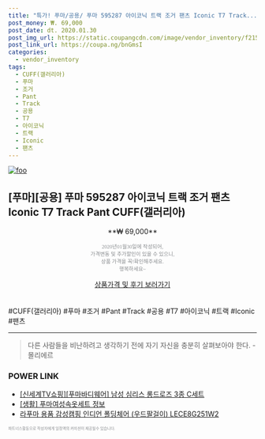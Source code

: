 ```yaml
--- 
title: "특가! 푸마/공용/ 푸마 595287 아이코닉 트랙 조거 팬츠 Iconic T7 Track..." 
post_money: ₩. 69,000 
post_date: dt. 2020.01.30 
post_img_url: https://static.coupangcdn.com/image/vendor_inventory/f215/8931f64605adb92ed36803d671def7ddd9bc51ddf222662cb45fa2c721a6.JPG 
post_link_url: https://coupa.ng/bnGmsI 
categories: 
  - vendor_inventory 
tags: 
  - CUFF(갤러리아) 
  - 푸마 
  - 조거 
  - Pant 
  - Track 
  - 공용 
  - T7 
  - 아이코닉 
  - 트랙 
  - Iconic 
  - 팬츠 
--- 
```

[![foo](https://static.coupangcdn.com/image/vendor_inventory/f215/8931f64605adb92ed36803d671def7ddd9bc51ddf222662cb45fa2c721a6.JPG)](https://coupa.ng/bnGmsI) 

## [푸마][공용] 푸마 595287 아이코닉 트랙 조거 팬츠 Iconic T7 Track Pant CUFF(갤러리아) 
<p style="text-align: center;">**₩ 69,000**</p> 
<p style="text-align: center;"><span style="color: #898c8f; font-family: Georgia,Times,serif; font-size: 0.75em;">2020년01월30일에 작성되어, <br>가격변동 및 추가할인이 있을 수 있으니,<br> 상품 가격을 꼭!확인해주세요.<br>행복하세요~</span> 
</p>	 
<div markdown="0" style="text-align: center;"><a href="https://coupa.ng/bnGmsI" class="btn btn--success">상품가격 및 후기 보러가기</a></div> 
<br><br> 
  #CUFF(갤러리아) #푸마 #조거 #Pant #Track #공용 #T7 #아이코닉 #트랙 #Iconic #팬츠 
<hr> 

> 다른 사람들을 비난하려고 생각하기 전에 자기 자신을 충분히 살펴보아야 한다. - 몰리에르 


### POWER LINK

* <a href="https://blog.naver.com/fasyy4321/221786784862" target="_blank">[신세계TV쇼핑][푸마바디웨어] 남성 심리스 롱드로즈 3종 C세트</a>
* <a href="https://blog.naver.com/fasyy4321/221761198788" target="_blank"> [생활] 푸마여성속옷세트 정보 </a>
* <a href="https://blog.naver.com/sakai111/221785755360" target="_blank">라푸마 용품 감성캠핑 인디언 폴딩체어 (우드팔걸이) LECE8G251W2</a>

<span style="color: #898c8f; font-family: Georgia,Times,serif; font-size: 0.55em;">파트너스활동으로 작성자에게 일정액의 커미션이 제공될수 있습니다.</span> 
